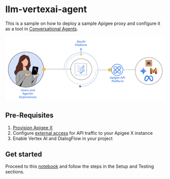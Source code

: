 # llm-vertexai-agent

This is a sample on how to deploy a sample Apigee proxy and configure it as a tool in [Conversational Agents](https://cloud.google.com/dialogflow/cx/docs).

![architecture](./images/arch.png)

## Pre-Requisites

1. [Provision Apigee X](https://cloud.google.com/apigee/docs/api-platform/get-started/provisioning-intro)
2. Configure [external access](https://cloud.google.com/apigee/docs/api-platform/get-started/configure-routing#external-access) for API traffic to your Apigee X instance
3. Enable Vertex AI and DialogFlow in your project

## Get started

Proceed to this [notebook](llm_vertexai_agent.ipynb) and follow the steps in the Setup and Testing sections.
